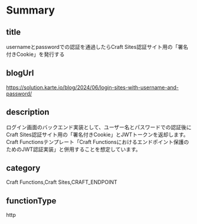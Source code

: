 # Summary

## title

usernameとpasswordでの認証を通過したらCraft Sites認証サイト用の「署名付きCookie」を発行する

## blogUrl
https://solution.karte.io/blog/2024/06/login-sites-with-username-and-password/

## description

ログイン画面のバックエンド実装として、ユーザー名とパスワードでの認証後にCraft Sites認証サイト用の「署名付きCookie」とJWTトークンを返却します。Craft Functionsテンプレート「Craft Functionsにおけるエンドポイント保護のためのJWT認証実装」と併用することを想定しています。

## category

Craft Functions,Craft Sites,CRAFT_ENDPOINT

## functionType

http
